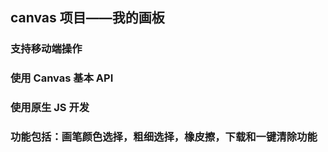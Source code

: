 ## canvas 项目——我的画板

### 支持移动端操作

### 使用 Canvas 基本 API

### 使用原生 JS 开发

### 功能包括：画笔颜色选择，粗细选择，橡皮擦，下载和一键清除功能

